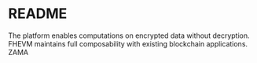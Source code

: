 # README
The platform enables computations on encrypted data without decryption.
FHEVM maintains full composability with existing blockchain applications.
ZAMA
